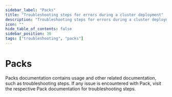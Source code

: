 ```yaml
---
sidebar_label: "Packs"
title: "Troubleshooting steps for errors during a cluster deployment"
description: "Troubleshooting steps for errors during a cluster deployment."
icon: ""
hide_table_of_contents: false
sidebar_position: 30
tags: ["troubleshooting", "packs"]
---
```


# Packs

Packs documentation contains usage and other related documentation, such as troubleshooting steps. If any issue is
encountered with Pack, visit the respective Pack documentation for troubleshooting steps.

<br />
